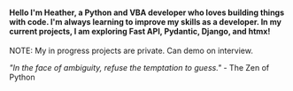 #### Hello I'm Heather, a Python and VBA developer who loves building things with code. I'm always learning to improve my skills as a developer. In my current projects, I am exploring Fast API, Pydantic, Django, and htmx!

NOTE: My in progress projects are private. Can demo on interview.

*"In the face of ambiguity, refuse the temptation to guess."* - The Zen of Python
